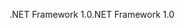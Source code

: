 <span data-ttu-id="7553b-101">.NET Framework 1.0</span><span class="sxs-lookup"><span data-stu-id="7553b-101">.NET Framework 1.0</span></span>